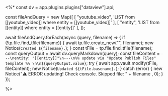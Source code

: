 <%*
const dv = app.plugins.plugins["dataview"].api;

const fileAndQuery = new Map([
  [
    "youtube_video",
    'LIST from [[youtube_video]] where entity = [[youtube_video]]'
  ],
  [
    "entity",
    'LIST from [[entity]] where entity = [[entity]]'
  ],
]);

await fileAndQuery.forEach(async (query, filename) => {
  if (!tp.file.find_tfile(filename)) {
    await tp.file.create_new("", filename);
    new Notice(`Created ${filename}.`);
  }
  const tFile = tp.file.find_tfile(filename);
  const queryOutput = await dv.queryMarkdown(query);
  const fileContent = `---\nentity: "[[entity]]"\n---\n%% update via "Update Publish Files" template %% \n\n${queryOutput.value}`;
  try {
    await app.vault.modify(tFile, fileContent);
    new Notice(`Updated ${tFile.basename}.`);
  } catch (error) {
    new Notice("⚠️ ERROR updating! Check console. Skipped file: " + filename , 0);
  }
});


%>































































































































































































































































